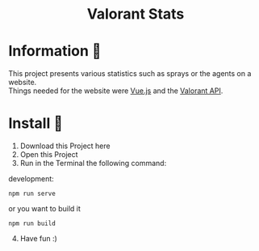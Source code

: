 <h1 align="center">Valorant Stats</h1>

# Information 🚧

This project presents various statistics such as sprays or the agents on a website. 
<br>
Things needed for the website were [Vue.js](https://vuejs.org/) and the [Valorant API](https://valorant-api.com/).

# Install 🚀
1. Download this Project here
2. Open this Project
3. Run in the Terminal the following command:

development:
```
npm run serve 
```
or you want to build it 
```
npm run build
```
4. Have fun :) 
